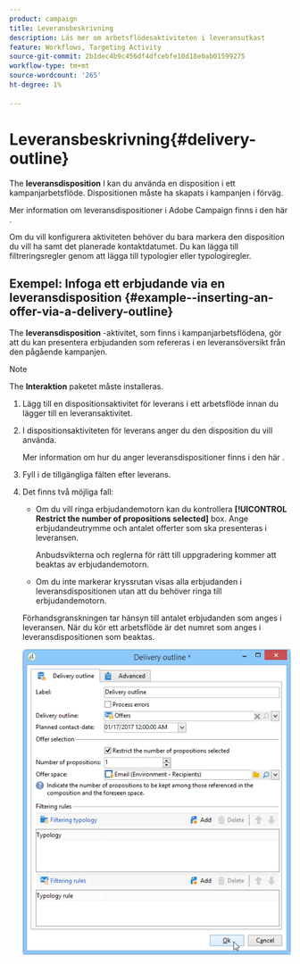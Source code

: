 ```yaml
---
product: campaign
title: Leveransbeskrivning
description: Läs mer om arbetsflödesaktiviteten i leveransutkast
feature: Workflows, Targeting Activity
source-git-commit: 2b1dec4b9c456df4dfcebfe10d18e0ab01599275
workflow-type: tm+mt
source-wordcount: '265'
ht-degree: 1%

---
```


# Leveransbeskrivning{#delivery-outline}



The **leveransdisposition** I kan du använda en disposition i ett kampanjarbetsflöde. Dispositionen måste ha skapats i kampanjen i förväg.

Mer information om leveransdispositioner i Adobe Campaign finns i den här .

Om du vill konfigurera aktiviteten behöver du bara markera den disposition du vill ha samt det planerade kontaktdatumet. Du kan lägga till filtreringsregler genom att lägga till typologier eller typologiregler.

## Exempel: Infoga ett erbjudande via en leveransdisposition {#example--inserting-an-offer-via-a-delivery-outline}

The **leveransdisposition** -aktivitet, som finns i kampanjarbetsflödena, gör att du kan presentera erbjudanden som refereras i en leveransöversikt från den pågående kampanjen.

>[!NOTE]
>
>The **Interaktion** paketet måste installeras.

1. Lägg till en dispositionsaktivitet för leverans i ett arbetsflöde innan du lägger till en leveransaktivitet.
1. I dispositionsaktiviteten för leverans anger du den disposition du vill använda.

   Mer information om hur du anger leveransdispositioner finns i den här .

1. Fyll i de tillgängliga fälten efter leverans.
1. Det finns två möjliga fall:

   * Om du vill ringa erbjudandemotorn kan du kontrollera **[!UICONTROL Restrict the number of propositions selected]** box. Ange erbjudandeutrymme och antalet offerter som ska presenteras i leveransen.

      Anbudsvikterna och reglerna för rätt till uppgradering kommer att beaktas av erbjudandemotorn.

   * Om du inte markerar kryssrutan visas alla erbjudanden i leveransdispositionen utan att du behöver ringa till erbjudandemotorn.

   Förhandsgranskningen tar hänsyn till antalet erbjudanden som anges i leveransen. När du kör ett arbetsflöde är det numret som anges i leveransdispositionen som beaktas.

   ![](assets/int_compo_offre_wf1.png)

